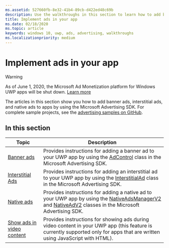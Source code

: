 ```yaml
---
ms.assetid: 527660fb-8e32-41b4-89cb-d422ed48c69b
description: Use the walkthroughs in this section to learn how to add banner ads, interstitial ads, and native ads to apps by using the Microsoft Advertising SDK.
title: Implement ads in your app
ms.date: 02/18/2020
ms.topic: article
keywords: windows 10, uwp, ads, advertising, walkthroughs
ms.localizationpriority: medium
---
```

# Implement ads in your app

>[!WARNING]
> As of June 1, 2020, the Microsoft Ad Monetization platform for Windows UWP apps will be shut down. [Learn more](https://social.msdn.microsoft.com/Forums/windowsapps/en-US/db8d44cb-1381-47f7-94d3-c6ded3fea36f/microsoft-ad-monetization-platform-shutting-down-june-1st?forum=aiamgr)

The articles in this section show you how to add banner ads, interstitial ads, and native ads to apps by using the Microsoft Advertising SDK. For complete sample projects, see the [advertising samples on GitHub](https://github.com/microsoft/Windows-universal-samples/tree/b1cb20f191d3fd99ce89df50c5b7d1a6e2382c01/archived/Advertising).

## In this section

|  Topic    | Description |               
|----------|-------|
| [Banner ads](banner-ads.md)     | Provides instructions for adding a banner ad to your UWP app by using the [AdControl](/uwp/api/microsoft.advertising.winrt.ui.adcontrol) class in the Microsoft Advertising SDK.        |
| [Interstitial Ads](interstitial-ads.md)    | Provides instructions for adding an interstitial ad to your UWP app by using the [InterstitialAd](/uwp/api/microsoft.advertising.winrt.ui.interstitialad) class in the Microsoft Advertising SDK.       |
| [Native ads](native-ads.md)       | Provides instructions for adding a native ad to your UWP app by using the [NativeAdsManagerV2](/uwp/api/microsoft.advertising.winrt.ui.nativeadsmanagerv2) and [NativeAdV2](/uwp/api/microsoft.advertising.winrt.ui.nativeadv2) classes in the Microsoft Advertising SDK.  |
| [Show ads in video content](add-advertisements-to-video-content.md)     |  Provides instructions for showing ads during video content in your UWP app (this feature is currently supported only for apps that are written using JavaScript with HTML). |



 

 
